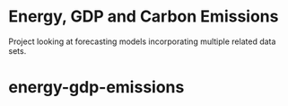 # Energy, GDP and Carbon Emissions

Project looking at forecasting models incorporating multiple 
related data sets.


# energy-gdp-emissions
